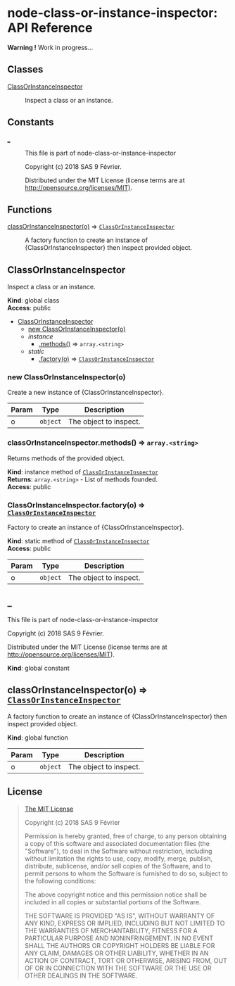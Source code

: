 # node-class-or-instance-inspector: API Reference

**Warning !** Work in progress...

## Classes

<dl>
<dt><a href="#ClassOrInstanceInspector">ClassOrInstanceInspector</a></dt>
<dd><p>Inspect a class or an instance.</p>
</dd>
</dl>

## Constants

<dl>
<dt><a href="#_">_</a></dt>
<dd><p>This file is part of node-class-or-instance-inspector</p>
<p>Copyright (c) 2018 SAS 9 Février.</p>
<p>Distributed under the MIT License (license terms are at <a href="http://opensource.org/licenses/MIT)">http://opensource.org/licenses/MIT)</a>.</p>
</dd>
</dl>

## Functions

<dl>
<dt><a href="#classOrInstanceInspector">classOrInstanceInspector(o)</a> ⇒ <code><a href="#ClassOrInstanceInspector">ClassOrInstanceInspector</a></code></dt>
<dd><p>A factory function to create an instance of {ClassOrInstanceInspector} then inspect provided object.</p>
</dd>
</dl>

<a name="ClassOrInstanceInspector"></a>

## ClassOrInstanceInspector
Inspect a class or an instance.

**Kind**: global class  
**Access**: public  

* [ClassOrInstanceInspector](#ClassOrInstanceInspector)
    * [new ClassOrInstanceInspector(o)](#new_ClassOrInstanceInspector_new)
    * _instance_
        * [.methods()](#ClassOrInstanceInspector+methods) ⇒ <code>array.&lt;string&gt;</code>
    * _static_
        * [.factory(o)](#ClassOrInstanceInspector.factory) ⇒ [<code>ClassOrInstanceInspector</code>](#ClassOrInstanceInspector)

<a name="new_ClassOrInstanceInspector_new"></a>

### new ClassOrInstanceInspector(o)
Create a new instance of {ClassOrInstanceInspector}.


| Param | Type | Description |
| --- | --- | --- |
| o | <code>object</code> | The object to inspect. |

<a name="ClassOrInstanceInspector+methods"></a>

### classOrInstanceInspector.methods() ⇒ <code>array.&lt;string&gt;</code>
Returns methods of the provided object.

**Kind**: instance method of [<code>ClassOrInstanceInspector</code>](#ClassOrInstanceInspector)  
**Returns**: <code>array.&lt;string&gt;</code> - List of methods founded.  
**Access**: public  
<a name="ClassOrInstanceInspector.factory"></a>

### ClassOrInstanceInspector.factory(o) ⇒ [<code>ClassOrInstanceInspector</code>](#ClassOrInstanceInspector)
Factory to create an instance of {ClassOrInstanceInspector}.

**Kind**: static method of [<code>ClassOrInstanceInspector</code>](#ClassOrInstanceInspector)  
**Access**: public  

| Param | Type | Description |
| --- | --- | --- |
| o | <code>object</code> | The object to inspect. |

<a name="_"></a>

## _
This file is part of node-class-or-instance-inspector

Copyright (c) 2018 SAS 9 Février.

Distributed under the MIT License (license terms are at http://opensource.org/licenses/MIT).

**Kind**: global constant  
<a name="classOrInstanceInspector"></a>

## classOrInstanceInspector(o) ⇒ [<code>ClassOrInstanceInspector</code>](#ClassOrInstanceInspector)
A factory function to create an instance of {ClassOrInstanceInspector} then inspect provided object.

**Kind**: global function  

| Param | Type | Description |
| --- | --- | --- |
| o | <code>object</code> | The object to inspect. |


## <a name="license"> License

>
> [The MIT License](https://opensource.org/licenses/MIT)
>
> Copyright (c) 2018 SAS 9 Février
>
> Permission is hereby granted, free of charge, to any person obtaining a copy
> of this software and associated documentation files (the "Software"), to deal
> in the Software without restriction, including without limitation the rights
> to use, copy, modify, merge, publish, distribute, sublicense, and/or sell
> copies of the Software, and to permit persons to whom the Software is
> furnished to do so, subject to the following conditions:
>
> The above copyright notice and this permission notice shall be included in all
> copies or substantial portions of the Software.
>
> THE SOFTWARE IS PROVIDED "AS IS", WITHOUT WARRANTY OF ANY KIND, EXPRESS OR
> IMPLIED, INCLUDING BUT NOT LIMITED TO THE WARRANTIES OF MERCHANTABILITY,
> FITNESS FOR A PARTICULAR PURPOSE AND NONINFRINGEMENT. IN NO EVENT SHALL THE
>AUTHORS OR COPYRIGHT HOLDERS BE LIABLE FOR ANY CLAIM, DAMAGES OR OTHER
> LIABILITY, WHETHER IN AN ACTION OF CONTRACT, TORT OR OTHERWISE, ARISING FROM,
> OUT OF OR IN CONNECTION WITH THE SOFTWARE OR THE USE OR OTHER DEALINGS IN THE
> SOFTWARE.
>
